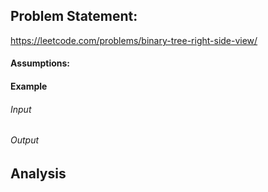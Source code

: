## Problem Statement:
https://leetcode.com/problems/binary-tree-right-side-view/  
#### Assumptions:
#### Example
###### Input
###### Output
## Analysis
